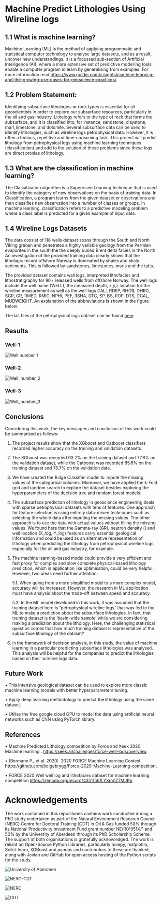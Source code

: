 # Machine Predict Lithologies Using Wireline logs
## 1.1 What is machine learning?
Machine Learning (ML) is the method of applying programmatic and statistical computer technology to analyse large datasets, and as a result, uncover new understandings. It is a focussed sub-section of Artificial Intelligence (AI), where a more extensive set of predictive modelling tools enable a computer program to learn by generalising from examples. For more information read https://www.golder.com/insights/machine-learning-and-the-growing-use-cases-for-geoscience-practices/.

## 1.2 Problem Statement:
Identifying subsurface lithologies or rock types is essential for all geoscientists in order to explore our subsurface resources, particularly in the oil and gas industry. Lithology refers to the type of rock that forms the subsurface, and it is classified into, for instance, sandstone, claystone, marl, limestone, and dolomite. Several subsurface data can be used to identify lithologies, such as wireline logs petrophysical data. However, it is often a tedious, repetitive and time-consuming task. This project will predict lithology from petrophysical logs using machine learning techniques (classification) and add to the solution of these problems since these logs are direct proxies of lithology.

## 1.3 What are the classification in machine learning?
The Classification algorithm is a Supervised Learning technique that is used to identify the category of new observations on the basis of training data. In Classification, a program learns from the given dataset or observations and then classifies new observation into a number of classes or groups. In machine learning, classification refers to a predictive modeling problem where a class label is predicted for a given example of input data.

## 1.4 Wireline Logs Datasets
The data consist of 118 wells dataset spans through the South and North Viking graben and penetrates a highly variable geology from the Permian evaporites in the south the the deeply buried Brent delta facies in the North. An investigation of the provided training data clearly shows that the lithologic record offshore Norway is dominated by shales and shaly sediments. This is followed by sandstones, limestones, marls and the tufts.

The provided dataset contains well logs, interpreted lithofacies and lithostratigraphy for 90+ released wells from offshore Norway. The well logs include the well name (WELL), the measured depth, x,y,z location for the wireline measurement as well as the well logs CALI, RDEP, RHOB, DHRO, SGR,  GR, RMED, RMIC, NPHI, PEF, RSHA, DTC, SP, BS, ROP, DTS, DCAL, MUDWEIGHT. An explanation of the abbreviations is shown in the figure below.

The las files of the petrophysical logs dataset can be found [here](https://zenodo.org/record/4351156#.YXhFTBrMJPb).

## Results

### Well-1
![Well number 1](https://i.imgur.com/XSdNzX3.png)

### Well-2

![Well_number_2](https://i.imgur.com/YOrMKvo.png)

### Well-3

![Well_number_3](https://i.imgur.com/6gUOQew.png)

## Conclusions

Considering this work, the key messages and conclusion of this work could be summarised as follows:
    
1. The project results show that the XGboost and Catboost classifiers recorded higher accuracy on the training and validation datasets.

2. The XGboost was recorded 93.2% on the training dataset and 77.6% on the validation dataset, while the Catboost was recorded 85.6% on the training dataset and 76.7% on the validation data. 

3. We have created the Ridge Classifier model to impute the missing values of the categorical columns. Moreover, we have applied the k-Fold grid and random search to explore the dataset besides exploring the hyperparameters of the decision tree and random forest models.

4. The subsurface prediction of lithology in geoscience engineering deals with sparse petrophysical datasets with tens of features. One approach for feature selection is using entirely data-driven techniques such as selecting the whole data after imputing the missing values. The other approach is to use the data with actual values without filling the missing values. We found here that the Gamma-ray (GR), neutron density () and well location (X_log, Y_log) features carry essential geological information and could be used as an alternative representation of lithology when predicting the lithology from petrophysical wireline logs, especially for the oil and gas industry, for example.

5. The machine learning-based model could provide a very efficient and fast proxy for complex and slow complete physical-based lithology prediction, which in application like optimisation, could be very helpful. However, two areas need further attention:
    
    5.1. When going from a more simplified model to a more complex model, accuracy will be increased. However, the research in ML application must have analysis about the trade-off between speed and accuracy.
    
    5.2. In the ML model developed in this work, it was assumed that the training dataset here is “petrophysical wireline logs” that was fed to the ML to make a prediction about the subsurface lithologies. In fact, that training dataset is the ‘basin-wide sample’ while we are considering making a prediction about the lithology. Here, the challenging statistical question comes that how much training dataset is representative of the subsurface lithology of the dataset?

6. In the framework of decision analysis, in this study, the value of machine learning in a particular predicting subsurface lithologies was analysed. This analysis will be helpful for the companies to predict the lithologies based on their wireline logs data.

## Future Work

• This intensive geological dataset can be used to explore more classic machine learning models with better hyperparameters tuning.

• Apply deep learning methodology to predict the lithology using the same dataset.

• Utilise the free google cloud GPU to model the data using artificial neural networks such as CNN using PyTorch library.

## References

• Machine Predicted Lithology competition  by Force and Xeek 2020 Machine learning .  https://xeek.ai/challenges/force-well-logs/overview

• (Bormann P., et al. 2020). 2020 FORCE Machine Learning Contest. https://github.com/bolgebrygg/Force-2020-Machine-Learning-competition.

• FORCE 2020 Well well log and lithofacies dataset for machine learning competition https://zenodo.org/record/4351156#.YXmi1Z7MJPb.


Acknowledgements 
=================
The work contained in this repositories contains work conducted during a PhD study undertaken as part of the Natural Environment Research Council (NERC) Centre for Doctoral Training (CDT) in Oil & Gas funded 50% through its National Productivity Investment Fund grant number NE/R01051X/1 and 50% by the University of Aberdeen through its PhD Scholarship Scheme. The support of both organisations is gratefully acknowledged. The work is reliant on Open-Source Python Libraries, particularly numpy, matplotlib, Scikit-learn, XGBoost and pandas and contributors to these are thanked, along with Jovian and GitHub for open access hosting of the Python scripts for the study.

![University of Aberdeen](https://i.imgur.com/PILyj4m.jpg)

![NERC-CDT](https://nerc-cdt-oil-and-gas.ac.uk/wp-content/uploads/news/2015-news-NERC-funding.jpg)

![NERC](https://auracdt.hull.ac.uk/wp-content/uploads/2019/11/UKRI_NER_Council-Logo_Horiz-RGB.png)

![CDT](https://i.imgur.com/QDOhcN3.png)

